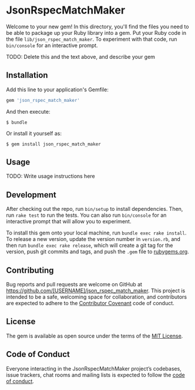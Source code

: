 # JsonRspecMatchMaker

Welcome to your new gem! In this directory, you'll find the files you need to be able to package up your Ruby library into a gem. Put your Ruby code in the file `lib/json_rspec_match_maker`. To experiment with that code, run `bin/console` for an interactive prompt.

TODO: Delete this and the text above, and describe your gem

## Installation

Add this line to your application's Gemfile:

```ruby
gem 'json_rspec_match_maker'
```

And then execute:

    $ bundle

Or install it yourself as:

    $ gem install json_rspec_match_maker

## Usage

TODO: Write usage instructions here

## Development

After checking out the repo, run `bin/setup` to install dependencies. Then, run `rake test` to run the tests. You can also run `bin/console` for an interactive prompt that will allow you to experiment.

To install this gem onto your local machine, run `bundle exec rake install`. To release a new version, update the version number in `version.rb`, and then run `bundle exec rake release`, which will create a git tag for the version, push git commits and tags, and push the `.gem` file to [rubygems.org](https://rubygems.org).

## Contributing

Bug reports and pull requests are welcome on GitHub at https://github.com/[USERNAME]/json_rspec_match_maker. This project is intended to be a safe, welcoming space for collaboration, and contributors are expected to adhere to the [Contributor Covenant](http://contributor-covenant.org) code of conduct.

## License

The gem is available as open source under the terms of the [MIT License](https://opensource.org/licenses/MIT).

## Code of Conduct

Everyone interacting in the JsonRspecMatchMaker project’s codebases, issue trackers, chat rooms and mailing lists is expected to follow the [code of conduct](https://github.com/[USERNAME]/json_rspec_match_maker/blob/master/CODE_OF_CONDUCT.md).
